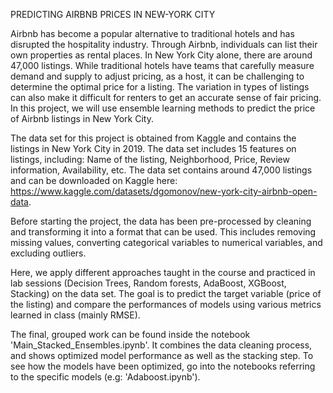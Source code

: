 PREDICTING AIRBNB PRICES IN NEW-YORK CITY

Airbnb has become a popular alternative to traditional hotels and has disrupted the hospitality industry. Through Airbnb, individuals can list their own properties as rental places. In New York City alone, there are around 47,000 listings. While traditional hotels have teams that carefully measure demand and supply to adjust pricing, as a host, it can be challenging to determine the optimal price for a listing. The variation in types of listings can also make it difficult for renters to get an accurate sense of fair pricing. In this project, we will use ensemble learning methods to predict the price of Airbnb listings in New York City.

The data set for this project is obtained from Kaggle and contains the listings in New York City in 2019. The data set includes 15 features on listings, including: Name of the listing, Neighborhood, Price, Review information, Availability, etc. The data set contains around 47,000 listings and can be downloaded on Kaggle here: https://www.kaggle.com/datasets/dgomonov/new-york-city-airbnb-open-data.

Before starting the project, the data has been pre-processed by cleaning and transforming it into a format that can be used. This includes removing missing values, converting categorical variables to numerical variables, and excluding outliers.

Here, we apply different approaches taught in the course and practiced in lab sessions (Decision Trees, Random forests, AdaBoost, XGBoost, Stacking) on the data set. The goal is to predict the target variable (price of the listing) and compare the performances of models using various metrics learned in class (mainly RMSE).

The final, grouped work can be found inside the notebook 'Main_Stacked_Ensembles.ipynb'. It combines the data cleaning process, and shows optimized model performance as well as the stacking step. To see how the models have been optimized, go into the notebooks referring to the specific models (e.g: 'Adaboost.ipynb'). 
